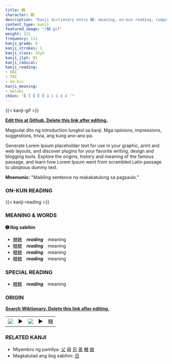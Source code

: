 ```yaml
---
title: 轄
character: 轄
description: "Kanji dictionary entry 轄: meaning, on-kun reading, compounds, origin, related kanji"
content_type: kanji
featured_image: "/轄.gif"
weight: 111
frequency: 111
kanji_grade: 9
kanji_strokes: 1
kanji_class: Jōyō
kanji_jlpt: N1
kanji_radical: 
kanji_reading: 
- DAI
- TAI
- oo-kii
kanji_meaning:
- malaki
chōon: "Ā Ī Ū Ē Ō ā ī ū ē ō ’"
---
```

[//]: # (Don't edit the line below. Kanji animated GIF code is automatically generated.)
{{< kanji-gif >}}

[//]: # (Edit below this line.)

**[Edit this at Github. Delete this link after editing.](https://github.com/tim0g/tim/tree/main/content/kanji/轄/index.md)**

Magsulat dito ng introduction tungkol sa kanji. Mga opinions, impressions, suggestions, trivia, ang kung ano-ano pa.

Generate Lorem Ipsum placeholder text for use in your graphic, print and web layouts, and discover plugins for your favorite writing, design and blogging tools. Explore the origins, history and meaning of the famous passage, and learn how Lorem Ipsum went from scrambled Latin passage to ubiqitous dummy text.
 
**Mnemonic:** "Maikling sentence na makakatulong sa pagsaulo."

### ON-KUN READING

[//]: # (Don't edit the line below. ON-KUN READING code is automatically generated.)
{{< kanji-reading >}}

### MEANING & WORDS

#### ➊ **Ibig sabihin**
  - [轄](../轄)[轄](../轄)　***reading***　meaning
  - [轄](../轄)[轄](../轄)　***reading***　meaning
  - [轄](../轄)[轄](../轄)　***reading***　meaning
  - [轄](../轄)[轄](../轄)　***reading***　meaning

### SPECIAL READING
  - [轄](../轄)[轄](../轄)　***reading***　meaning

### ORIGIN

**[Search Wiktionary. Delete this link after editing.](https://wiktionary.org/wiki/轄)**
<table class="kanji-table"><tr><td>
<img src="60px-轄-bronze.svg.png">
</td><td>▶</td><td>
<img src="60px-轄-oracle.svg.png">
</td><td>▶</td>
<td class="kanji-origin">轄</td>
</tr></table>

### RELATED KANJI
- Miyembro ng pamilya: [父](../父) [母](../母) [兄](../兄) [弟](../弟) [轄](../轄) [娘](../娘)
- Magkatulad ang ibig sabihin: [日](../日)
